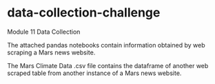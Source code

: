 # data-collection-challenge
Module 11 Data Collection

The attached pandas notebooks contain information obtained by web scraping a Mars news website.

The Mars Climate Data .csv file contains the dataframe of another web scraped table from another instance of a Mars news website.

